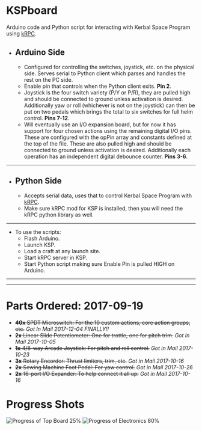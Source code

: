 # KSPboard
Arduino code and Python script for interacting with Kerbal Space Program using [kRPC](https://krpc.github.io/krpc/index.html).

* ## Arduino Side

  * Configured for controlling the switches, joystick, etc. on the physical side.  Serves serial to Python client which parses and handles the rest on the PC side.
  * Enable pin that controls when the Python client exits. __Pin 2__.
  * Joystick is the four switch variety (P/Y or P/R), they are pulled high and should be connected to ground unless activation is desired. Additionally yaw or roll (whichever is not on the joystick) can then be put on two pedals which brings the total to six switches for full helm control. __Pins 7-12__.
  * Will eventually use an I/O expansion board, but for now it has support for four chosen actions using the remaining digital I/O pins.  These are configured with the opPin array and constants defined at the top of the file. These are also pulled high and should be connected to ground unless activation is desired.  Additionally each operation has an independent digital debounce counter. __Pins 3-6__.
  
-- --

* ## Python Side

  * Accepts serial data, uses that to control Kerbal Space Program with [kRPC](https://krpc.github.io/krpc/index.html).
  * Make sure kRPC mod for KSP is installed, then you will need the kRPC python library as well.

-- --
  * To use the scripts:
    * Flash Arduino.
    * Launch KSP.
    * Load a craft at any launch site.
    * Start kRPC server in KSP.
    * Start Python script making sure Enable Pin is pulled HIGH on Arduino.

-- --
-- --

# Parts Ordered: 2017-09-19
 * ~~__40x__ SPDT Microswitch:  For the 10 custom actions, core action groups, etc.~~ *Got In Mail 2017-12-04 FINALLY!!*
 * ~~__2x__ Linear Slide Potentiometer:  One for trottle, one for pitch trim.~~ *Got In Mail 2017-10-05*
 * ~~__1x__ 4/8-way Arcade Joystick: For pitch and roll control.~~ *Got in Mail 2017-10-23*
 * ~~__3x__ Rotary Encorder: Thrust limiters, trim, etc.~~ *Got in Mail 2017-10-16*
 * ~~__2x__ Sewing Machine Foot Pedal: For yaw control.~~ *Got in Mail 2017-10-26*
 * ~~__2x__ 16-port I/O Expander: To help connect it all up.~~ *Got in Mail 2017-10-16*
 
# Progress Shots
![Progress of Top Board 25%][prog1]
![Progress of Electronics 80%][prog2]

[prog1]: https://i.imgur.com/MHxwfqN.jpg "Prototype Top Board: 25% complete"
[prog2]: https://i.imgur.com/8IL3GNF.jpg "Electronics: 80% complete"

